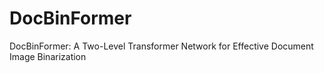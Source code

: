 # DocBinFormer
DocBinFormer: A Two-Level Transformer Network for Effective Document Image Binarization

